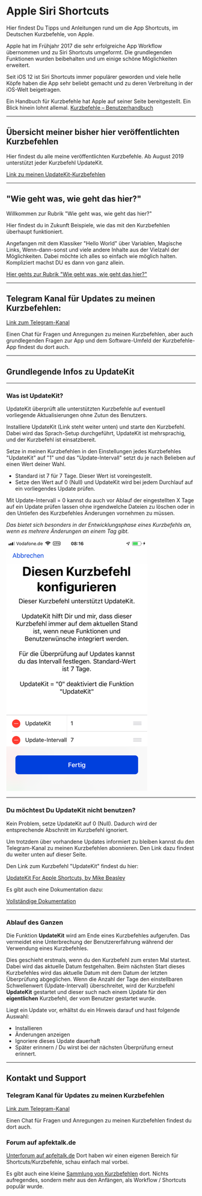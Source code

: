 # Apple Siri Shortcuts

Hier findest Du Tipps und Anleitungen rund um die App Shortcuts, im Deutschen Kurzbefehle, von Apple.

Apple hat im Frühjahr 2017 die sehr erfolgreiche App Workflow übernommen und zu Siri Shortcuts umgeformt. Die grundlegenden Funktionen wurden beibehalten und um einige schöne Möglichkeiten erweitert.

Seit iOS 12 ist Siri Shortcuts immer populärer geworden und viele helle Köpfe haben die App sehr beliebt gemacht und zu deren Verbreitung in der iOS-Welt beigetragen.

Ein Handbuch für Kurzbefehle hat Apple auf seiner Seite bereitgestellt. Ein Blick hinein lohnt allemal.
[Kurzbefehle – Benutzerhandbuch](https://support.apple.com/de-de/guide/shortcuts/toc)

---
## Übersicht meiner bisher hier veröffentlichten Kurzbefehlen

Hier findest du alle meine veröffentlichten Kurzbefehle. Ab August 2019 unterstützt jeder Kurzbefehl UpdateKit.

[Link zu meinen UpdateKit-Kurzbefehlen](Meine-UpdateKit-Kurzbefehle#meine-updatekit-kurzbefehle)

---
## "Wie geht was, wie geht das hier?"

Willkommen zur Rubrik "Wie geht was, wie geht das hier?"

Hier findest du in Zukunft Beispiele, wie das mit den Kurzbefehlen überhaupt funktioniert.

Angefangen mit dem Klassiker "Hello World" über Variablen, Magische Links, Wenn-dann-sonst und viele andere Inhalte aus der Vielzahl der Möglichkeiten. Dabei möchte ich alles so einfach wie möglich halten. Kompliziert machst DU es dann von ganz allein.

[Hier gehts zur Rubrik "Wie geht was, wie geht das hier?"](Wie_geht_was_wie_geht_das_hier)

---
## Telegram Kanal für Updates zu meinen Kurzbefehlen:

[Link zum Telegram-Kanal](https://t.me/SC_Updates_Gwadro)

Einen Chat für Fragen und Anregungen zu meinen Kurzbefehlen, aber auch grundlegenden Fragen zur App und dem Software-Umfeld der Kurzbefehle-App findest du dort auch.

---
## Grundlegende Infos zu UpdateKit
---
### Was ist UpdateKit?

UpdateKit überprüft alle unterstützten Kurzbefehle auf eventuell vorliegende Aktualisierungen ohne Zutun des Benutzers.

Installiere UpdateKit (Link steht weiter unten) und starte den Kurzbefehl. Dabei wird das Sprach-Setup durchgeführt, UpdateKit ist mehrsprachig, und der Kurzbefehl ist einsatzbereit.

Setze in meinen Kurzbefehlen in den Einstellungen jedes Kurzbefehles "UpdateKit" auf  "1" und das "Update-Intervall" setzt du je nach Belieben auf einen Wert deiner Wahl.
- Standard ist 7 für 7 Tage. Dieser Wert ist voreingestellt.
- Setze den Wert auf 0 (Null) und UpdateKit wird  bei jedem Durchlauf auf ein vorliegendes Update prüfen.

Mit Update-Intervall = 0 kannst du auch vor Ablauf der eingestellten X Tage auf ein Update prüfen lassen ohne irgendwelche Dateien zu löschen oder in den Untiefen des Kurzbefehles Änderungen vornehmen zu müssen.

*Das bietet sich besonders in der Entwicklungsphase eines Kurzbefehls an, wenn es mehrere Änderungen an einem Tag gibt.*

![UpdateKit Setup](images/UpdateKit-Setup.png)

---
### Du möchtest Du UpdateKit nicht benutzen?

 Kein Problem, setze UpdateKit auf 0 (Null). Dadurch wird der entsprechende Abschnitt im Kurzbefehl ignoriert.

Um trotzdem über vorhandene Updates informiert zu bleiben kannst du den Telegram-Kanal zu meinen Kurzbefehlen abonnieren. Den Link dazu findest du weiter unten auf dieser Seite.

Den Link zum Kurzbefehl "UpdateKit" findest du hier:

[UpdateKit For Apple Shortcuts, by Mike Beasley](https://www.mikebeas.com/updatekit/)

Es gibt auch eine Dokumentation dazu:

[Vollständige Dokumentation](https://www.mikebeas.com/updatekit/docs/)

---
### Ablauf des Ganzen

Die Funktion **UpdateKit** wird am Ende eines Kurzbefehles aufgerufen. Das vermeidet eine Unterbrechung der Benutzererfahrung während der Verwendung eines Kurzbefehles.

Dies geschieht erstmals, wenn du den Kurzbefehl zum ersten Mal startest. Dabei wird das aktuelle Datum festgehalten. Beim nächsten Start dieses Kurzbefehles wird das aktuelle Datum mit dem Datum der letzten Überprüfung abgeglichen. Wenn die Anzahl der Tage den einstellbaren Schwellenwert (Update-Intervall) überschreitet, wird der Kurzbefehl **UpdateKit** gestartet und dieser such nach einem Update für den **eigentlichen** Kurzbefehl, der vom Benutzer gestartet wurde.

Liegt ein Update vor, erhältst du ein Hinweis darauf und hast folgende Auswahl:

+ Installieren
+ Änderungen anzeigen
+ Ignoriere dieses Update dauerhaft
+ Später erinnern / Du wirst bei der nächsten Überprüfung erneut erinnert.

---
## Kontakt und Support

### Telegram Kanal für Updates zu meinen Kurzbefehlen

[Link zum Telegram-Kanal](https://t.me/SC_Updates_Gwadro)

Einen Chat für Fragen und Anregungen zu meinen Kurzbefehlen findest du dort auch.

### Forum auf apfektalk.de

[Unterforum auf apfeltalk.de](https://www.apfeltalk.de/community/threads/apple-kurzbefehle-hilfe-anleitungen-kfka.533890/) Dort haben wir einen eigenen Bereich für Shortcuts/Kurzbefehle, schau einfach mal vorbei.

Es gibt auch eine kleine [Sammlung von Kurzbefehlen](https://www.apfeltalk.de/community/threads/sammlung-nuetzlicher-kurzbefehle.534621/) dort. Nichts aufregendes, sondern mehr aus den Anfängen, als Workflow / Shortcuts populär wurde.
